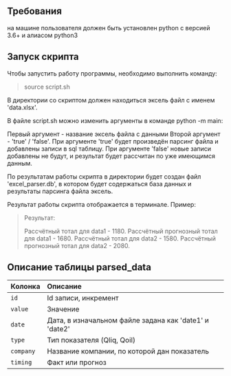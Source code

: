 ## Требования

на машине пользователя должен быть установлен python с версией 3.6+ и алиасом python3

## Запуск скрипта

Чтобы запустить работу программы, необходимо выполнить команду:

> source script.sh

В директории со скриптом должен находиться эксель файл с именем 'data.xlsx'.

В файле script.sh можно изменить аргументы в команде python -m main:

Первый аргумент - название эксель файла с данными
Второй аргумент - 'true' / 'false'. При аргументе 'true' будет произведён парсинг файла и добавлены записи в sql таблицу. При аргументе 'false' новые записи добавлены не будут, и результат будет рассчитан по уже имеющимся данным.

По результатам работы скрипта в директории будет создан файл 'excel_parser.db', в котором будет содержаться база данных и результаты парсинга файла эксель.

Результат работы скрипта отображается в терминале. Пример:

> Результат:
> 
> Рассчётный тотал для data1 - 1180.
> Рассчётный прогнозный тотал для data1 - 1680.
> Рассчётный тотал для data2 - 1580.
> Рассчётный прогнозный тотал для data2 - 2080.

## Описание таблицы parsed_data

| Колонка     | Описание |
| :---         |     :--- |
| `id` | Id записи, инкремент|
| `value` | Значение |
| `date` | Дата, в изначальном файле задана как 'date1' и 'date2'|
| `type` | Тип показателя (Qliq, Qoil) |
| `company` | Название компании, по которой дан показатель |
| `timing` | Факт или прогноз |

